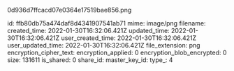 0d936d7ffcacd07e0364e17519bae856.png

id: ffb80db75a474daf8d4341907541ab71
mime: image/png
filename: 
created_time: 2022-01-30T16:32:06.421Z
updated_time: 2022-01-30T16:32:06.421Z
user_created_time: 2022-01-30T16:32:06.421Z
user_updated_time: 2022-01-30T16:32:06.421Z
file_extension: png
encryption_cipher_text: 
encryption_applied: 0
encryption_blob_encrypted: 0
size: 131611
is_shared: 0
share_id: 
master_key_id: 
type_: 4